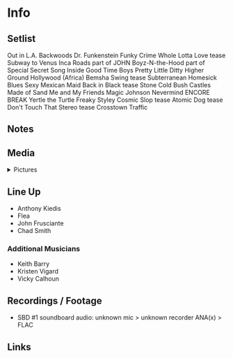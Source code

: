 # Info

## Setlist

Out in L.A.
Backwoods
Dr. Funkenstein
Funky Crime
Whole Lotta Love tease
Subway to Venus
Inca Roads part of JOHN
Boyz-N-the-Hood part of
Special Secret Song Inside
Good Time Boys
Pretty Little Ditty
Higher Ground
Hollywood (Africa)
Bemsha Swing tease
Subterranean Homesick Blues
Sexy Mexican Maid
Back in Black tease
Stone Cold Bush
Castles Made of Sand
Me and My Friends
Magic Johnson
Nevermind
ENCORE BREAK
Yertle the Turtle
Freaky Styley
Cosmic Slop tease
Atomic Dog tease
Don't Touch That Stereo tease
Crosstown Traffic

## Notes

## Media 

<details>
  <summary>Pictures</summary>
  <!--<img alt="Setlist" title="Setlist" src="_.jpg" height="200" />
  <img alt="Flyer" title="Flyer" src="_.jpg" height="200" />
  <img alt="Clipper" title="Clipper" src="_.jpg" height="200" />
  <img alt="Ticket" title="Ticket" src="_.jpg" height="200" />
  -->
</details>

## Line Up

* Anthony Kiedis
* Flea
* John Frusciante
* Chad Smith

### Additional Musicians

* Keith Barry  
* Kristen Vigard  
* Vicky Calhoun

## Recordings / Footage

* SBD #1 soundboard audio: unknown mic > unknown recorder ANA(x) > FLAC

## Links